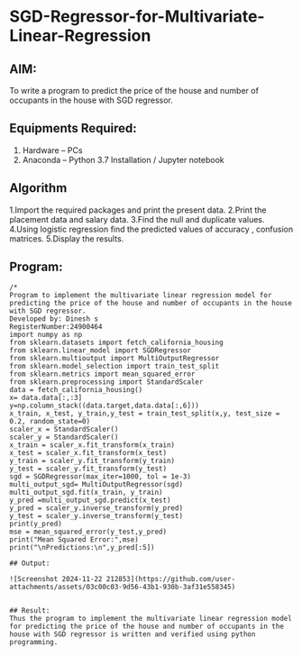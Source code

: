 # SGD-Regressor-for-Multivariate-Linear-Regression

## AIM:
To write a program to predict the price of the house and number of occupants in the house with SGD regressor.

## Equipments Required:
1. Hardware – PCs
2. Anaconda – Python 3.7 Installation / Jupyter notebook

## Algorithm
 1.Import the required packages and print the present data. 2.Print the placement
 data and salary data. 3.Find the null and duplicate values. 4.Using logistic regression
 find the predicted values of accuracy , confusion matrices. 5.Display the results.

## Program:
```
/*
Program to implement the multivariate linear regression model for predicting the price of the house and number of occupants in the house with SGD regressor.
Developed by: Dinesh s
RegisterNumber:24900464  
import numpy as np
from sklearn.datasets import fetch_california_housing
from sklearn.linear_model import SGDRegressor
from sklearn.multioutput import MultiOutputRegressor
from sklearn.model_selection import train_test_split
from sklearn.metrics import mean_squared_error
from sklearn.preprocessing import StandardScaler
data = fetch_california_housing()
x= data.data[:,:3]
y=np.column_stack((data.target,data.data[:,6]))
x_train, x_test, y_train,y_test = train_test_split(x,y, test_size = 0.2, random_state=0)
scaler_x = StandardScaler()
scaler_y = StandardScaler()
x_train = scaler_x.fit_transform(x_train)
x_test = scaler_x.fit_transform(x_test)
y_train = scaler_y.fit_transform(y_train)
y_test = scaler_y.fit_transform(y_test)
sgd = SGDRegressor(max_iter=1000, tol = 1e-3)
multi_output_sgd= MultiOutputRegressor(sgd)
multi_output_sgd.fit(x_train, y_train)
y_pred =multi_output_sgd.predict(x_test)
y_pred = scaler_y.inverse_transform(y_pred)
y_test = scaler_y.inverse_transform(y_test)
print(y_pred)
mse = mean_squared_error(y_test,y_pred)
print("Mean Squared Error:",mse)
print("\nPredictions:\n",y_pred[:5])

## Output:

![Screenshot 2024-11-22 212853](https://github.com/user-attachments/assets/03c00c03-9d56-43b1-930b-3af31e558345)


## Result:
Thus the program to implement the multivariate linear regression model for predicting the price of the house and number of occupants in the house with SGD regressor is written and verified using python programming.

